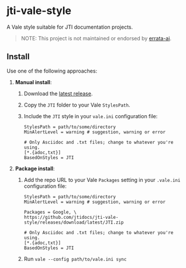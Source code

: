 # jti-vale-style
A Vale style suitable for JTI documentation projects.

> NOTE: This project is not maintained or endorsed by [errata-ai](https://github.com/errata-ai/).


## Install

Use one of the following approaches:

1. **Manual install**:

   1. Download the [latest release](https://github.com/jtidocs/jti-vale-style/releases/tag/latest).
   2. Copy the `JTI` folder to your Vale `StylesPath`. 
   3. Include the `JTI` style in your `vale.ini` configuration file:

      ```
      StylesPath = path/to/some/directory
      MinAlertLevel = warning # suggestion, warning or error

      # Only Asciidoc and .txt files; change to whatever you're using.
      [*.{adoc,txt}]
      BasedOnStyles = JTI
      ```

2. **Package install**:
   1. Add the repo URL to your Vale `Packages` setting in your `.vale.ini` configuration file:
      ```
      StylesPath = path/to/some/directory
      MinAlertLevel = warning # suggestion, warning or error

      Packages = Google, \
      https://github.com/jtidocs/jti-vale-style/releases/download/latest/JTI.zip

      # Only Asciidoc and .txt files; change to whatever you're using.
      [*.{adoc,txt}]
      BasedOnStyles = JTI
      ```
   2. Run `vale --config path/to/vale.ini sync`